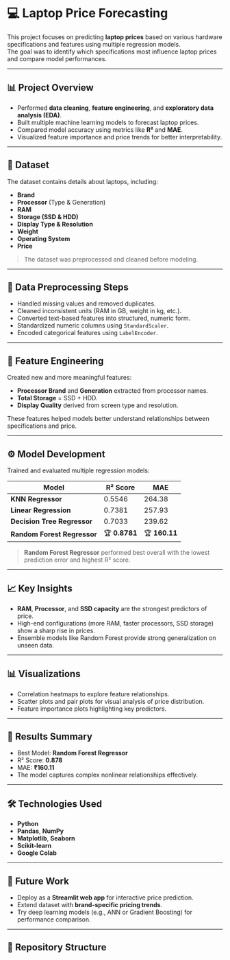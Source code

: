 # 💻 Laptop Price Forecasting

This project focuses on predicting **laptop prices** based on various hardware specifications and features using multiple regression models.  
The goal was to identify which specifications most influence laptop prices and compare model performances.

---

## 📊 Project Overview

- Performed **data cleaning**, **feature engineering**, and **exploratory data analysis (EDA)**.  
- Built multiple machine learning models to forecast laptop prices.  
- Compared model accuracy using metrics like **R²** and **MAE**.  
- Visualized feature importance and price trends for better interpretability.

---

## 🧩 Dataset

The dataset contains details about laptops, including:
- **Brand**
- **Processor** (Type & Generation)
- **RAM**
- **Storage (SSD & HDD)**
- **Display Type & Resolution**
- **Weight**
- **Operating System**
- **Price**

> The dataset was preprocessed and cleaned before modeling.  

---

## 🧹 Data Preprocessing Steps

- Handled missing values and removed duplicates.  
- Cleaned inconsistent units (RAM in GB, weight in kg, etc.).  
- Converted text-based features into structured, numeric form.  
- Standardized numeric columns using `StandardScaler`.  
- Encoded categorical features using `LabelEncoder`.

---

## 🧠 Feature Engineering

Created new and more meaningful features:
- **Processor Brand** and **Generation** extracted from processor names.  
- **Total Storage** = SSD + HDD.  
- **Display Quality** derived from screen type and resolution.  

These features helped models better understand relationships between specifications and price.

---

## ⚙️ Model Development

Trained and evaluated multiple regression models:

| Model | R² Score | MAE |
|-------|-----------|-----|
| **KNN Regressor** | 0.5546 | 264.38 |
| **Linear Regression** | 0.7381 | 257.93 |
| **Decision Tree Regressor** | 0.7033 | 239.62 |
| **Random Forest Regressor** | 🏆 **0.8781** | 🏆 **160.11** |

> **Random Forest Regressor** performed best overall with the lowest prediction error and highest R² score.

---

## 📈 Key Insights

- **RAM**, **Processor**, and **SSD capacity** are the strongest predictors of price.  
- High-end configurations (more RAM, faster processors, SSD storage) show a sharp rise in prices.  
- Ensemble models like Random Forest provide strong generalization on unseen data.  

---

## 📊 Visualizations

- Correlation heatmaps to explore feature relationships.  
- Scatter plots and pair plots for visual analysis of price distribution.  
- Feature importance plots highlighting key predictors.

---

## 🚀 Results Summary

- Best Model: **Random Forest Regressor**
- R² Score: **0.878**
- MAE: **₹160.11**
- The model captures complex nonlinear relationships effectively.

---

## 🛠️ Technologies Used

- **Python**
- **Pandas**, **NumPy**
- **Matplotlib**, **Seaborn**
- **Scikit-learn**
- **Google Colab**

---

## 🔮 Future Work

- Deploy as a **Streamlit web app** for interactive price prediction.  
- Extend dataset with **brand-specific pricing trends**.  
- Try deep learning models (e.g., ANN or Gradient Boosting) for performance comparison.  

---

## 📂 Repository Structure

